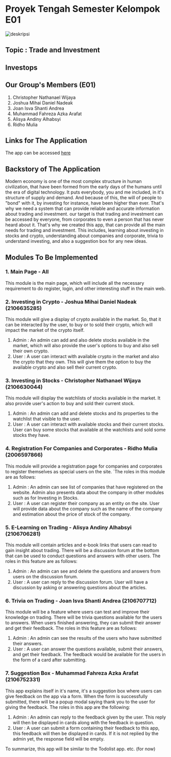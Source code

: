 # Proyek Tengah Semester Kelompok E01

![deskripsi](https://github.com/joshuanadeak/project-tengah-semester-pbp-e01/actions/workflows/dpl.yml/badge.svg)

## Topic : Trade and Investment

## Investops

## Our Group's Members (E01)
1. Christopher Nathanael Wijaya
2. Joshua Mihai Daniel Nadeak
3. Joan Isva Shanti Andrea
4. Muhammad Fahreza Azka Arafat
5. Alisya Andiny Alhabsyi
6. Ridho Mulia

## Links for The Application
The app can be accessed [here](https://projecttengahsemesterpbpe01.herokuapp.com/)

## Backstory of The Application
Modern economy is one of the most complex structure in human civilization, that have been formed from the early days of the humans until the era of digital technology. It puts everybody, you and me included, in it's structure of supply and demand. And because of this, the will of people to "bond" with it, by investing for instance, have been higher than ever. That's why we need a system that can provide reliable and accurate information about trading and investment. our target is that trading and investment can be accessed by everyone, from corporates to even a person that has never heard about it. That's why we created this app, that can provide all the main needs for trading and investment. This includes, learning about investing in stocks and crypto, understanding about companies and corporate, trivia to understand investing, and also a suggestion box for any new ideas. 

## Modules To Be Implemented

### 1. Main Page - All
This module is the main page, which will include all the necessary requirement to do register, login, and other interesting stuff in the main web.

### 2. Investing in Crypto - Joshua Mihai Daniel Nadeak (2106635285)
This module will give a display of crypto available in the market. So, that it can be interacted by the user, to buy or to sold their crypto, which will impact the market of the crypto itself.
1. Admin : An admin can add and also delete stocks available in the market, which will also provide the user's options to buy and also sell their own crypto.
2. User : A user can interact with available crypto in the market and also the crypto that they own. This will give them the option to buy the available crypto and also sell their current crypto.

### 3. Investing in Stocks - Christopher Nathanael Wijaya (2106630044)
This module will display the watchlists of stocks available in the market. It also provide user's action to buy and sold their current stock. 
1. Admin : An admin can add and delete stocks and its properties to the watchlist that visible to the user.
2. User : A user can interact with available stocks and their current stocks. User can buy some stocks that available at the watchlists and sold some stocks they have.

### 4. Registration For Companies and Corporates - Ridho Mulia (2006597866)
This module will provide a registration page for companies and corporates to register themselves as special users on the site. 
`The roles in this module are as follows:
1. Admin : An admin can see list of companies that have registered on the website. Admin also presents data about the company in other modules such as for Investing in Stocks.
2. User : A user can register their company as an entity on the site. User will provide data about the company such as the name of the company and estimation about the price of stock of the company.

### 5. E-Learning on Trading - Alisya Andiny Alhabsyi (2106706281)
This module will contain articles and e-book links that users can read to gain insight about trading. There will be a discussion forum at the bottom that can be used to conduct questions and answers with other users. The roles in this feature are as follows:
1. Admin : An admin can see and delete the questions and answers from users on the discussion forum.
2. User : A user can reply to the discussion forum. User will have a discussion by asking or answering questions about the articles.

### 6. Trivia on Trading - Joan Isva Shanti Andrea (2106707712)
This module will be a feature where users can test and improve their knowledge on trading. There will be trivia questions available for the users to answers. When users finished answering, they can submit their answer and get their feedback. The roles in this feature are as follows:
1. Admin : An admin can see the results of the users who have submitted their answers.
2. User : A user can answer the questions available, submit their answers, and get their feedback. The feedback would be available for the users in the form of a card after submitting. 
 
### 7. Suggestion Box - Muhammad Fahreza Azka Arafat (2106752331)
This app explains itself in it's name, it's a suggestion box where users can give feedback on the app via a form. When the form is successfully submitted, there will be a popup modal saying thank you to the user for giving the feedback. The roles in this app are the following:
1. Admin : An admin can reply to the feedback given by the user. This reply will then be displayed in cards along with the feedback in question.
2. User : A user can submit a form containing their feedback to this app, this feedback will then be displayed in cards. If it is not replied by the admin yet, the response field will be empty.

To summarize, this app will be similar to the Todolist app.
etc. (for now)
